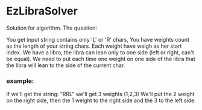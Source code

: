 # EzLibraSolver

Solution for algorithm.
The question:

You get input string contains only 'L' or 'R' chars,
You have weights count as the length of your string chars.
Each weight have weigh as her start index.
We have a libra, the libra can lean only to one side (left or right, can't be equal).
We need to put each time one weight on one side of the libra that the libra will lean to the side of the current char.

### example:<br/>
If we'll get the string: "RRL" we'll get 3 weights (1,2,3)
We'll put the 2 weight on the right side, then the 1 weight to the right side and the 3 to the left side.
